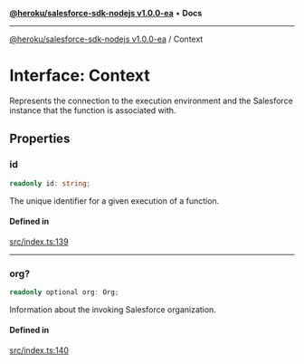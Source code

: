 [**@heroku/salesforce-sdk-nodejs v1.0.0-ea**](../README.md) • **Docs**

***

[@heroku/salesforce-sdk-nodejs v1.0.0-ea](../README.md) / Context

# Interface: Context

Represents the connection to the execution environment and the Salesforce instance that
the function is associated with.

## Properties

### id

```ts
readonly id: string;
```

The unique identifier for a given execution of a function.

#### Defined in

[src/index.ts:139](https://github.com/heroku/heroku-applink-nodejs/blob/964a49b1b7eff1b886f572faf2baab589b474aff/src/index.ts#L139)

***

### org?

```ts
readonly optional org: Org;
```

Information about the invoking Salesforce organization.

#### Defined in

[src/index.ts:140](https://github.com/heroku/heroku-applink-nodejs/blob/964a49b1b7eff1b886f572faf2baab589b474aff/src/index.ts#L140)
